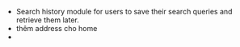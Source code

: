 - Search history module for users to save their search queries and retrieve them later.
- thêm address cho home
-
